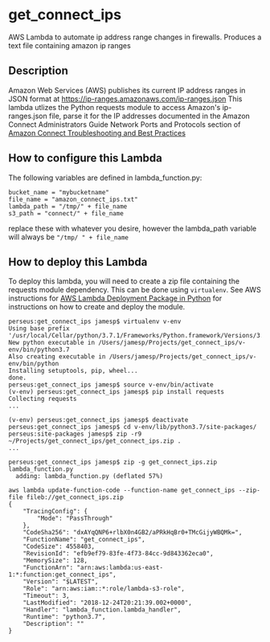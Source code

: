 # get_connect_ips
AWS Lambda to automate ip address range changes in firewalls. Produces a text file containing amazon ip ranges

## Description 
Amazon Web Services (AWS) publishes its current IP address ranges in JSON format at https://ip-ranges.amazonaws.com/ip-ranges.json This lambda utlizes the Python requests module to access Amazon's ip-ranges.json file, parse it for the IP addresses documented in the Amazon Connect Administrators Guide Network Ports and Protocols section of [Amazon Connect Troubleshooting and Best Practices](https://docs.aws.amazon.com/connect/latest/adminguide/troubleshooting.html#ccp-networking)

## How to configure this Lambda

The following variables are defined in lambda_function.py:

    bucket_name = "mybucketname"
    file_name = "amazon_connect_ips.txt"
    lambda_path = "/tmp/" + file_name
    s3_path = "connect/" + file_name
replace these with whatever you desire, however the lambda_path variable will always be `"/tmp/ " + file_name`

## How to deploy this Lambda

To deploy this lambda, you will need to create a zip file containing the requests module dependency. This can be done using  `virtualenv`. See AWS instructions for [AWS Lambda Deployment Package in Python](https://docs.aws.amazon.com/lambda/latest/dg/lambda-python-how-to-create-deployment-package.html#python-package-venv) for instructions on how to create and deploy the module.

```
perseus:get_connect_ips jamesp$ virtualenv v-env
Using base prefix '/usr/local/Cellar/python/3.7.1/Frameworks/Python.framework/Versions/3.7'
New python executable in /Users/jamesp/Projects/get_connect_ips/v-env/bin/python3.7
Also creating executable in /Users/jamesp/Projects/get_connect_ips/v-env/bin/python
Installing setuptools, pip, wheel...
done.
perseus:get_connect_ips jamesp$ source v-env/bin/activate
(v-env) perseus:get_connect_ips jamesp$ pip install requests
Collecting requests
...

(v-env) perseus:get_connect_ips jamesp$ deactivate
perseus:get_connect_ips jamesp$ cd v-env/lib/python3.7/site-packages/
perseus:site-packages jamesp$ zip -r9 ~/Projects/get_connect_ips/get_connect_ips.zip .
...

perseus:get_connect_ips jamesp$ zip -g get_connect_ips.zip lambda_function.py 
  adding: lambda_function.py (deflated 57%)
  
aws lambda update-function-code --function-name get_connect_ips --zip-file fileb://get_connect_ips.zip
{
    "TracingConfig": {
        "Mode": "PassThrough"
    }, 
    "CodeSha256": "dxAYqQNP6+rlbX0n4GB2/aPRkHqBr0+TMcGijyWBQMk=", 
    "FunctionName": "get_connect_ips", 
    "CodeSize": 4558403, 
    "RevisionId": "efb9ef79-83fe-4f73-84cc-9d843362eca0", 
    "MemorySize": 128, 
    "FunctionArn": "arn:aws:lambda:us-east-1:*:function:get_connect_ips", 
    "Version": "$LATEST", 
    "Role": "arn:aws:iam::*:role/lambda-s3-role", 
    "Timeout": 3, 
    "LastModified": "2018-12-24T20:21:39.002+0000", 
    "Handler": "lambda_function.lambda_handler", 
    "Runtime": "python3.7", 
    "Description": ""
}
```
